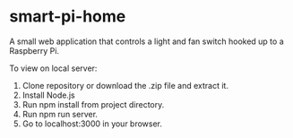 # smart-pi-home

A small web application that controls a light and fan switch hooked up to a Raspberry Pi.

To view on local server:

1. Clone repository or download the .zip file and extract it. 
2. Install Node.js
3. Run npm install from project directory.
4. Run npm run server. 
5. Go to localhost:3000 in your browser.
